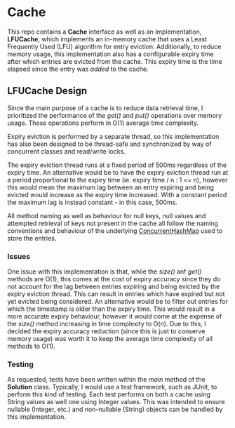 # Cache
This repo contains a __Cache__ interface as well as an implementation, __LFUCache__, which implements an in-memory cache
that uses a Least Frequently Used (LFU) algorithm for entry eviction. Additionally, to reduce memory usage, this
implementation also has a configurable expiry time after which entries are evicted from the cache. This expiry time is
the time elapsed since the entry was _added_ to the cache.

## LFUCache Design
Since the main purpose of a cache is to reduce data retrieval time, I prioritized the performance of the _get()_ and 
_put()_ operations over memory usage. These operations perform in O(1) average time complexity.

Expiry eviction is performed by a separate thread, so this implementation has also been designed to be thread-safe and
synchronized by way of concurrent classes and read/write locks.

The expiry eviction thread runs at a fixed period of 500ms regardless of the expiry time. An alternative would be to 
have the expiry eviction thread run at a period proportional to the expiry time (ie. expiry time / n : 1 <= n), however 
this would mean the maximum lag between an entry expiring and being evicted would increase as the expiry time increased. 
With a constant period the maximum lag is instead constant - in this case, 500ms.

All method naming as well as behaviour for null keys, null values and attempted retrieval of keys not present in the 
cache all follow the naming conventions and behaviour of the underlying [ConcurrentHashMap](https://docs.oracle.com/en/java/javase/20/docs/api/java.base/java/util/concurrent/ConcurrentHashMap.html) used to store the entries.

### Issues
One issue with this implementation is that, while the _size()_ anf _get()_ methods are O(1), this comes at the cost of 
expiry accuracy since they do not account for the lag between entries expiring and being evicted by the expiry eviction 
thread. This can result in entries which have expired but not yet evicted being considered. An alternative would be to 
filter out entries for which the timestamp is older than the expiry time. This would result in a more accurate expiry behaviour,
however it would come at the expense of the _size()_ method increasing in time complexity to O(n). Due to this, I 
decided the expiry accuracy reduction (since this is just to conserve memory usage) was worth it to keep the average 
time complexity of all methods to O(1).

### Testing
As requested, tests have been written within the _main_ method of the __Solution__ class. Typically, I would use a test
framework, such as JUnit, to perform this kind of testing. Each test performs on both a cache using String values as well
one using Integer values. This was intended to ensure nullable (Integer, etc.) and non-nullable (String) objects can be
handled by this implementation.